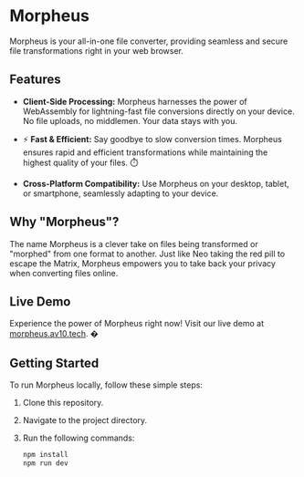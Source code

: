 # Morpheus 

Morpheus is your all-in-one file converter, providing seamless and secure file transformations right in your web browser. 

## Features 

-  **Client-Side Processing:** Morpheus harnesses the power of WebAssembly for lightning-fast file conversions directly on your device. No file uploads, no middlemen. Your data stays with you. 

- ⚡ **Fast & Efficient:** Say goodbye to slow conversion times. Morpheus ensures rapid and efficient transformations while maintaining the highest quality of your files. ⏱️

-  **Cross-Platform Compatibility:** Use Morpheus on your desktop, tablet, or smartphone, seamlessly adapting to your device. 

## Why "Morpheus"? 

The name Morpheus is a clever take on files being transformed or "morphed" from one format to another. Just like Neo taking the red pill to escape the Matrix, Morpheus empowers you to take back your privacy when converting files online. 

## Live Demo 

Experience the power of Morpheus right now! Visit our live demo at [morpheus.av10.tech](https://morpheus.av10.tech). �

## Getting Started 

To run Morpheus locally, follow these simple steps:

1. Clone this repository.
2. Navigate to the project directory.
3. Run the following commands:

   ```bash
   npm install
   npm run dev
